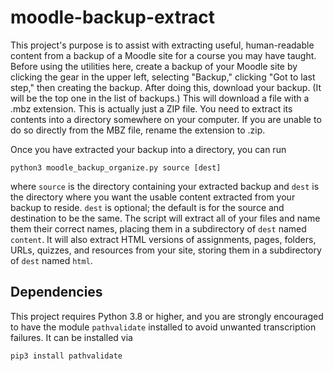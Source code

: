 # moodle-backup-extract

This project's purpose is to assist with extracting useful, human-readable content from a backup of a Moodle site for a course you may have taught. Before using the utilities here, create a backup of your Moodle site by clicking the gear in the upper left, selecting "Backup," clicking "Got to last step," then creating the backup. After doing this, download your backup. (It will be the top one in the list of backups.) This will download a file with a .mbz extension. This is actually just a ZIP file. You need to extract its contents into a directory somewhere on your computer. If you are unable to do so directly from the MBZ file, rename the extension to .zip.

Once you have extracted your backup into a directory, you can run

`python3 moodle_backup_organize.py source [dest]`

where `source` is the directory containing your extracted backup and `dest` is the directory where you want the usable content extracted from your backup to reside. `dest` is optional; the default is for the source and destination to be the same. The script will extract all of your files and name them their correct names, placing them in a subdirectory of `dest` named `content`. It will also extract HTML versions of assignments, pages, folders, URLs, quizzes, and resources from your site, storing them in a subdirectory of `dest` named `html`.

## Dependencies

This project requires Python 3.8 or higher, and you are strongly encouraged to have the module `pathvalidate` installed to avoid unwanted transcription failures. It can be installed via

`pip3 install pathvalidate`

